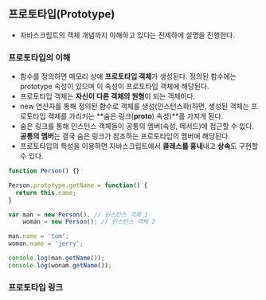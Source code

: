 ## 프로토타입(Prototype)

* 자바스크립트의 객체 개념까지 이해하고 있다는 전제하에 설명을 진행한다.

### 프로토타입의 이해
- 함수를 정의하면 메모리 상에 **프로토타입 객체**가 생성된다. 정의된 함수에는 prototype 속성이 있으며 이 속성이 프로토타입 객체에 해당된다.
- 프로토타입 객체는 **자신이 다른 객체의 원형**이 되는 객체이다.
- new 연산자를 통해 정의된 함수로 객체를 생성(인스턴스화)하면, 생성된 객체는 프로토타입 객체를 가리키는 **숨은 링크(__proto__) 속성)**를 가지게 된다.
- 숨은 링크를 통해 인스턴스 객체들이 공통의 멤버(속성, 메서드)에 접근할 수 있다. **공통의 멤버**는 결국 숨은 링크가 참조하는 프로토타입의 멤버에 해당된다.
- 프로토타입의 특성을 이용하면 자바스크립트에서 **클래스를 흉내**내고 **상속**도 구현할 수 있다.  
~~~~javascript
function Person() {}

Person.prototype.getName = function() {
  return this.name;
}

var man = new Person(), // 인스턴스 객체 1
    woman = new Person(); // 인스턴스 객체 2

man.name = 'tom';
woman.name = 'jerry';

console.log(man.getName());
console.log(wonam.getName());
~~~~

### 프로토타입 링크 



